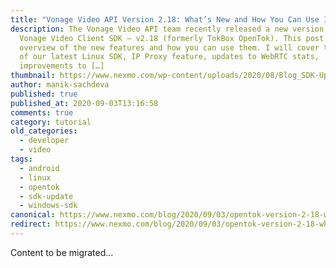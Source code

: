 ```yaml
---
title: "Vonage Video API Version 2.18: What’s New and How You Can Use It"
description: The Vonage Video API team recently released a new version of the
  Vonage Video Client SDK – v2.18 (formerly TokBox OpenTok). This post is an
  overview of the new features and how you can use them. I will cover the launch
  of our latest Linux SDK, IP Proxy feature, updates to WebRTC stats,
  improvements to […]
thumbnail: https://www.nexmo.com/wp-content/uploads/2020/08/Blog_SDK-Updates_1200x600-1.png
author: manik-sachdeva
published: true
published_at: 2020-09-03T13:16:58
comments: true
category: tutorial
old_categories:
  - developer
  - video
tags:
  - android
  - linux
  - opentok
  - sdk-update
  - windows-sdk
canonical: https://www.nexmo.com/blog/2020/09/03/opentok-version-2-18-whats-new-and-how-you-can-use-it
redirect: https://www.nexmo.com/blog/2020/09/03/opentok-version-2-18-whats-new-and-how-you-can-use-it
---
```

Content to be migrated...